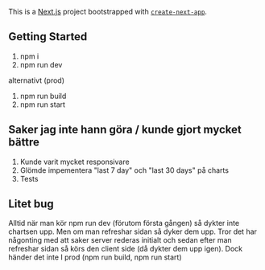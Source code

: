This is a [Next.js](https://nextjs.org/) project bootstrapped with [`create-next-app`](https://github.com/vercel/next.js/tree/canary/packages/create-next-app).

## Getting Started

1. npm i
2. npm run dev

alternativt (prod)

1. npm run build
2. npm run start

## Saker jag inte hann göra / kunde gjort mycket bättre

1. Kunde varit mycket responsivare
2. Glömde impementera "last 7 day" och "last 30 days" på charts
3. Tests

## Litet bug
Alltid när man kör npm run dev (förutom första gången) så dykter inte chartsen upp. Men om man refreshar sidan så dyker dem upp.
Tror det har någonting med att saker server rederas initialt och sedan efter man refreshar sidan så körs den client side (då dykter dem upp igen). Dock händer det inte I prod (npm run build, npm run start)
   
